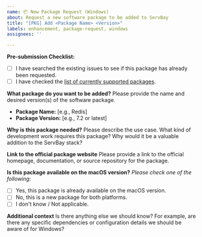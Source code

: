 ```yaml
---
name: 📦 New Package Request (Windows)
about: Request a new software package to be added to ServBay
title: "[PKG] Add <Package Name> <Version>"
labels: enhancement, package-request, windows
assignees: ''

---
```


**Pre-submission Checklist:**

- [ ] I have searched the existing issues to see if this package has already been requested.
- [ ] I have checked the [list of currently supported packages](https://www.servbay.com/packages).

**What package do you want to be added?**
Please provide the name and desired version(s) of the software package.
- **Package Name:** [e.g., Redis]
- **Package Version:** [e.g., 7.2 or latest]

**Why is this package needed?**
Please describe the use case. What kind of development work requires this package? Why would it be a valuable addition to the ServBay stack?

**Link to the official package website**
Please provide a link to the official homepage, documentation, or source repository for the package.

**Is this package available on the macOS version?**
*Please check one of the following:*
- [ ] Yes, this package is already available on the macOS version.
- [ ] No, this is a new package for both platforms.
- [ ] I don't know / Not applicable.

**Additional context**
Is there anything else we should know? For example, are there any specific dependencies or configuration details we should be aware of for Windows?
